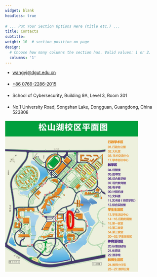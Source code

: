 ```yaml
---
widget: blank
headless: true

# ... Put Your Section Options Here (title etc.) ...
title: Contacts
subtitle:
weight: 10  # section position on page
design:
  # Choose how many columns the section has. Valid values: 1 or 2.
  columns: '1'
---
```


<section id="contact" class="home-section wg-contact" style="padding: 0;width: 95%;">
    <div class="home-section-bg"></div>
    <div class="container">
        <div class="row justify-content-center">
            <div class="col-12">
                <ul class="fa-ul">
                    <li style="margin-bottom: 20px;">
                        <i class="fa-li fas fa-envelope fa-2x" aria-hidden="true"></i>
                        <span id="person-email">
                            <a href="mailto:wangyi@dgut.edu.cn">wangyi@dgut.edu.cn</a>
                        </span>
                    </li>
                    <li style="margin-bottom: 20px;">
                        <i class="fa-li fas fa-phone fa-2x" aria-hidden="true"></i>
                        <span id="person-telephone">
                            <a href="tel:+86%200769-2286-2015">+86 0769-2286-2015</a>
                        </span>
                    </li>
                    <li style="margin-bottom: 20px;">
                        <i class="fa-li fas fa-compass fa-2x" aria-hidden="true"></i>
                        <span>School of Cybersecurity, Building 9A, Level 3, Room 301</span>
                    </li>
                    <li style="margin-bottom: 20px;">
                        <i class="fa-li fas fa-map-marker fa-2x" aria-hidden="true"></i>
                        <span id="person-address">No.1 University Road, Songshan Lake, Dongguan, Guangdong, China 523808</span>
                    </li>
                </ul>
            </div>
            <div style="margin-top=30px; width:90%;">
                <img src="map.jpg">
            </div>
        </div>
    </div>
</section> 